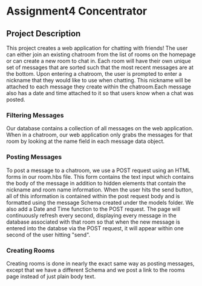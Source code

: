 # Assignment4 Concentrator

## Project Description
<!-- you can include known bugs, design decisions, external references used... -->
This project creates a web application for chatting with friends! The user can either join an existing chatroom from the list of rooms on the homepage or can create a new room to chat in. Each room will have their own unique set of messages that are sorted such that the most recent messages are at the bottom. Upon entering a chatroom, the user is prompted to enter a nickname that they would like to use when chatting. This nickname will be attached to each message they create within the chatroom.Each message also has a date and time attached to it so that users know when a chat was posted.

### Filtering Messages
Our database contains a collection of all messages on the web application. When in a chatroom, our web application only grabs the messages for that room by looking at the name field in each message data object. 

### Posting Messages
To post a message to a chatroom, we use a POST request using an HTML forms in our room.hbs file. This form contains the text input which contains the body of the message in addition to hidden elements that contain the nickname and room name information. When the user hits the send button, all of this information is contained within the post request body and is formatted using the message Schema created under the models folder. We also add a Date and Time function to the POST request. The page will continuously refresh every second, displaying every message in the database associated with that room so that when the new message is entered into the databse via the POST request, it will appear within one second of the user hitting "send".

### Creating Rooms
Creating rooms is done in nearly the exact same way as posting messages, except that we have a different Schema and we post a link to the rooms page instead of just plain body text.
